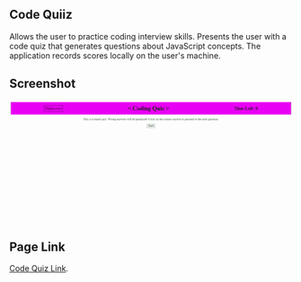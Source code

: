 ## Code Quiiz
Allows the user to practice coding interview skills. Presents the user with a code quiz that generates questions about JavaScript concepts. The application records scores locally on the user's machine.
## Screenshot
![A screenshot of the code quiz](/assets/images/screenshot.gif)
## Page Link
[Code Quiz Link](https://yellowyam.github.io/code-quiz/).
